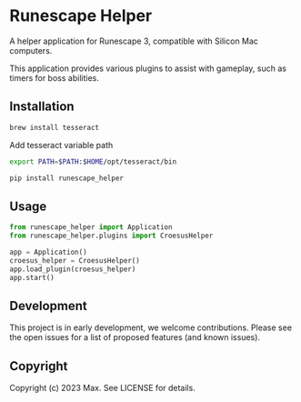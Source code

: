 # Runescape Helper

A helper application for Runescape 3, compatible with Silicon Mac computers.

This application provides various plugins to assist with gameplay, such as timers for boss abilities.

## Installation

```bash
brew install tesseract
```

Add tesseract variable path

```bash
export PATH=$PATH:$HOME/opt/tesseract/bin
```

```bash
pip install runescape_helper
```

## Usage
```python
from runescape_helper import Application
from runescape_helper.plugins import CroesusHelper

app = Application()
croesus_helper = CroesusHelper()
app.load_plugin(croesus_helper)
app.start()
```

## Development
This project is in early development, we welcome contributions. Please see the open issues for a list of proposed 
features (and known issues).

## Copyright
Copyright (c) 2023 Max. See LICENSE for details.